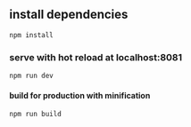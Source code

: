  
## install dependencies
```
npm install
```
### serve with hot reload at localhost:8081
```
npm run dev
```
#### build for production with minification
```
npm run build

```
